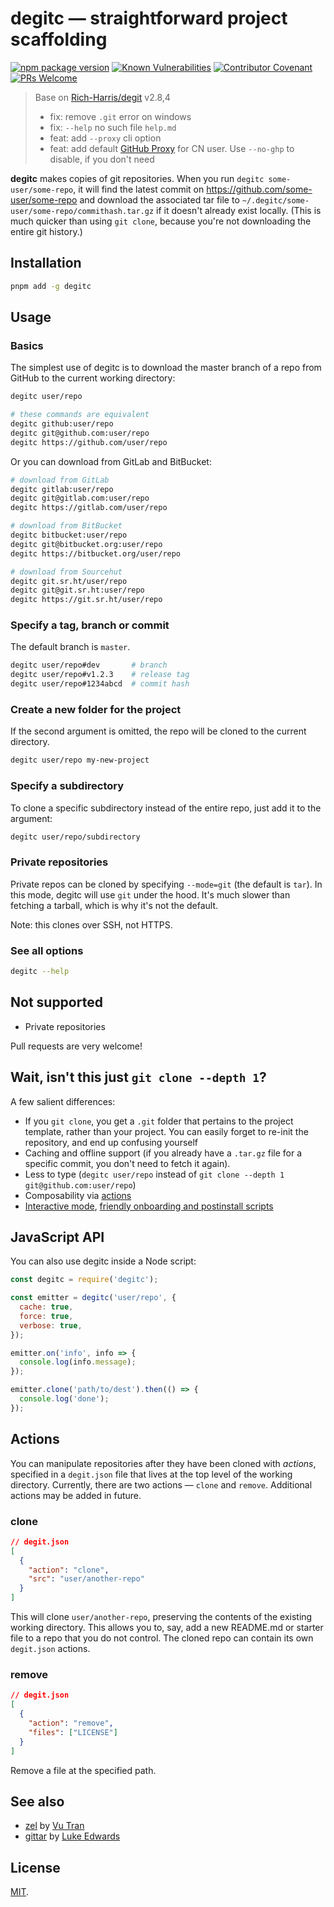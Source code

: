 # degitc — straightforward project scaffolding

[![npm package version](https://badgen.net/npm/v/degitc)](https://npm.im/degitc)
[![Known Vulnerabilities](https://snyk.io/test/npm/degitc/badge.svg)](https://snyk.io/test/npm/degitc)
[![Contributor Covenant](https://img.shields.io/badge/Contributor%20Covenant-v1.4%20adopted-ff69b4.svg)](CODE_OF_CONDUCT.md)
[![PRs Welcome](https://img.shields.io/badge/PRs-welcome-brightgreen.svg)](http://makeapullrequest.com)

> Base on [Rich-Harris/degit](https://github.com/Rich-Harris/degit) v2.8,4
> - fix: remove `.git` error on windows
> - fix: `--help` no such file `help.md`
> - feat: add `--proxy` cli option
> - feat: add default [GitHub Proxy](https://mirror.ghproxy.com/) for CN user. Use `--no-ghp` to disable, if you don't need

**degitc** makes copies of git repositories. When you run `degitc some-user/some-repo`, it will find the latest commit on https://github.com/some-user/some-repo and download the associated tar file to `~/.degitc/some-user/some-repo/commithash.tar.gz` if it doesn't already exist locally. (This is much quicker than using `git clone`, because you're not downloading the entire git history.)

## Installation

```bash
pnpm add -g degitc
```

## Usage

### Basics

The simplest use of degitc is to download the master branch of a repo from GitHub to the current working directory:

```bash
degitc user/repo

# these commands are equivalent
degitc github:user/repo
degitc git@github.com:user/repo
degitc https://github.com/user/repo
```

Or you can download from GitLab and BitBucket:

```bash
# download from GitLab
degitc gitlab:user/repo
degitc git@gitlab.com:user/repo
degitc https://gitlab.com/user/repo

# download from BitBucket
degitc bitbucket:user/repo
degitc git@bitbucket.org:user/repo
degitc https://bitbucket.org/user/repo

# download from Sourcehut
degitc git.sr.ht/user/repo
degitc git@git.sr.ht:user/repo
degitc https://git.sr.ht/user/repo
```

### Specify a tag, branch or commit

The default branch is `master`.

```bash
degitc user/repo#dev       # branch
degitc user/repo#v1.2.3    # release tag
degitc user/repo#1234abcd  # commit hash
````

### Create a new folder for the project

If the second argument is omitted, the repo will be cloned to the current directory.

```bash
degitc user/repo my-new-project
```

### Specify a subdirectory

To clone a specific subdirectory instead of the entire repo, just add it to the argument:

```bash
degitc user/repo/subdirectory
```

### Private repositories

Private repos can be cloned by specifying `--mode=git` (the default is `tar`). In this mode, degitc will use `git` under the hood. It's much slower than fetching a tarball, which is why it's not the default.

Note: this clones over SSH, not HTTPS.

### See all options

```bash
degitc --help
```

## Not supported

- Private repositories

Pull requests are very welcome!

## Wait, isn't this just `git clone --depth 1`?

A few salient differences:

- If you `git clone`, you get a `.git` folder that pertains to the project template, rather than your project. You can easily forget to re-init the repository, and end up confusing yourself
- Caching and offline support (if you already have a `.tar.gz` file for a specific commit, you don't need to fetch it again).
- Less to type (`degitc user/repo` instead of `git clone --depth 1 git@github.com:user/repo`)
- Composability via [actions](#actions)
- [Interactive mode](https://github.com/Rich-Harris/degitc/issues/4), [friendly onboarding and postinstall scripts](https://github.com/Rich-Harris/degitc/issues/6)

## JavaScript API

You can also use degitc inside a Node script:

```js
const degitc = require('degitc');

const emitter = degitc('user/repo', {
  cache: true,
  force: true,
  verbose: true,
});

emitter.on('info', info => {
  console.log(info.message);
});

emitter.clone('path/to/dest').then(() => {
  console.log('done');
});
```

## Actions

You can manipulate repositories after they have been cloned with _actions_, specified in a `degit.json` file that lives at the top level of the working directory. Currently, there are two actions — `clone` and `remove`. Additional actions may be added in future.

### clone

```json
// degit.json
[
  {
    "action": "clone",
    "src": "user/another-repo"
  }
]
```

This will clone `user/another-repo`, preserving the contents of the existing working directory. This allows you to, say, add a new README.md or starter file to a repo that you do not control. The cloned repo can contain its own `degit.json` actions.

### remove

```json
// degit.json
[
  {
    "action": "remove",
    "files": ["LICENSE"]
  }
]
```

Remove a file at the specified path.

## See also

- [zel](https://github.com/vutran/zel) by [Vu Tran](https://twitter.com/tranvu)
- [gittar](https://github.com/lukeed/gittar) by [Luke Edwards](https://twitter.com/lukeed05)

## License

[MIT](LICENSE.md).

